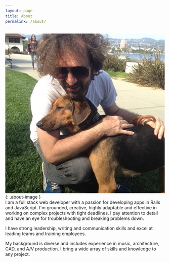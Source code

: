 ```yaml
---
layout: page
title: About
permalink: /about/
---
```

![Hanging with Lovella](/assets/images/jeremy.jpg){: .about-image }
<br>
I am a full stack web developer with a passion for developing apps in Rails and JavaScript. I'm grounded, creative, highly adaptable and effective in working on complex projects with tight deadlines. I pay attention to detail and have an eye for troubleshooting and breaking problems down.

I have strong leadership, writing and communication skills and excel at leading teams and training employees.

My background is diverse and includes experience in music, architecture, CAD, and A/V production. I bring a wide array of skills and knowledge to any project.
